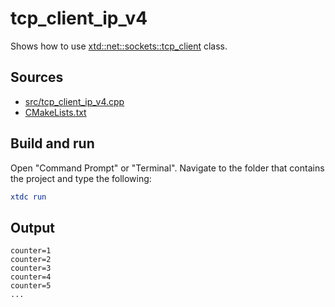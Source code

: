 # tcp_client_ip_v4

Shows how to use [xtd::net::sockets::tcp_client](https://gammasoft71.github.io/xtd/reference_guides/latest/classxtd_1_1net_1_1sockets_1_1tcp__client.html) class.

## Sources

* [src/tcp_client_ip_v4.cpp](src/tcp_client_ip_v4.cpp)
* [CMakeLists.txt](CMakeLists.txt)

## Build and run

Open "Command Prompt" or "Terminal". Navigate to the folder that contains the project and type the following:

```cmake
xtdc run
```

## Output

```
counter=1
counter=2
counter=3
counter=4
counter=5
...
```
